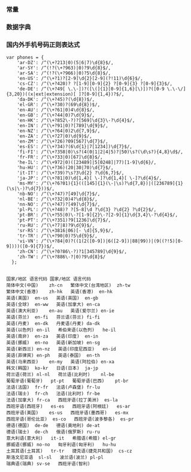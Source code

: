 ### 常量
### 数据字典
### 国内外手机号码正则表达式

	var phones = {
	    'ar-DZ': /^(\+?213|0)(5|6|7)\d{8}$/,
	    'ar-SY': /^(!?(\+?963)|0)?9\d{8}$/,
	    'ar-SA': /^(!?(\+?966)|0)?5\d{8}$/,
	    'en-US': /^(\+?1)?[2-9]\d{2}[2-9](?!11)\d{6}$/,
	    'cs-CZ': /^(\+?420)? ?[1-9][0-9]{2} ?[0-9]{3} ?[0-9]{3}$/,
	    'de-DE': /^(\+?49[ \.\-])?([\(]{1}[0-9]{1,6}[\)])?([0-9 \.\-\/]{3,20})((x|ext|extension)[ ]?[0-9]{1,4})?$/,
	    'da-DK': /^(\+?45)?(\d{8})$/,
	    'el-GR': /^(\+?30)?(69\d{8})$/,
	    'en-AU': /^(\+?61|0)4\d{8}$/,
	    'en-GB': /^(\+?44|0)7\d{9}$/,
	    'en-HK': /^(\+?852\-?)?[569]\d{3}\-?\d{4}$/,
	    'en-IN': /^(\+?91|0)?[789]\d{9}$/,
	    'en-NZ': /^(\+?64|0)2\d{7,9}$/,
	    'en-ZA': /^(\+?27|0)\d{9}$/,
	    'en-ZM': /^(\+?26)?09[567]\d{7}$/,
	    'es-ES': /^(\+?34)?(6\d{1}|7[1234])\d{7}$/,
	    'fi-FI': /^(\+?358|0)\s?(4(0|1|2|4|5)?|50)\s?(\d\s?){4,8}\d$/,
	    'fr-FR': /^(\+?33|0)[67]\d{8}$/,
	    'he-IL': /^(\+972|0)([23489]|5[0248]|77)[1-9]\d{6}/,
	    'hu-HU': /^(\+?36)(20|30|70)\d{7}$/,
	    'it-IT': /^(\+?39)?\s?3\d{2} ?\d{6,7}$/,
	    'ja-JP': /^(\+?81|0)\d{1,4}[ \-]?\d{1,4}[ \-]?\d{4}$/,
	    'ms-MY': /^(\+?6?01){1}(([145]{1}(\-|\s)?\d{7,8})|([236789]{1}(\s|\-)?\d{7}))$/,
	    'nb-NO': /^(\+?47)?[49]\d{7}$/,
	    'nl-BE': /^(\+?32|0)4?\d{8}$/,
	    'nn-NO': /^(\+?47)?[49]\d{7}$/,
	    'pl-PL': /^(\+?48)? ?[5-8]\d ?\d{3} ?\d{2} ?\d{2}$/,
	    'pt-BR': /^(\+?55|0)\-?[1-9]{2}\-?[2-9]{1}\d{3,4}\-?\d{4}$/,
	    'pt-PT': /^(\+?351)?9[1236]\d{7}$/,
	    'ru-RU': /^(\+?7|8)?9\d{9}$/,
	    'sr-RS': /^(\+3816|06)[- \d]{5,9}$/,
	    'tr-TR': /^(\+?90|0)?5\d{9}$/,
	    'vi-VN': /^(\+?84|0)?((1(2([0-9])|6([2-9])|88|99))|(9((?!5)[0-9])))([0-9]{7})$/,
	    'zh-CN': /^(\+?0?86\-?)?1[345789]\d{9}$/,
	    'zh-TW': /^(\+?886\-?|0)?9\d{8}$/
	  };


	国家/地区 语言代码 国家/地区 语言代码
	简体中文(中国)	zh-cn	繁体中文(台湾地区)	zh-tw
	繁体中文(香港)	zh-hk	英语(香港)	en-hk
	英语(美国)	en-us	英语(英国)	en-gb
	英语(全球)	en-ww	英语(加拿大)	en-ca
	英语(澳大利亚)	en-au	英语(爱尔兰)	en-ie
	英语(芬兰)	en-fi	芬兰语(芬兰)	fi-fi
	英语(丹麦)	en-dk	丹麦语(丹麦)	da-dk
	英语(以色列)	en-il	希伯来语(以色列)	he-il
	英语(南非)	en-za	英语(印度)	en-in
	英语(挪威)	en-no	英语(新加坡)	en-sg
	英语(新西兰)	en-nz	英语(印度尼西亚)	en-id
	英语(菲律宾)	en-ph	英语(泰国)	en-th
	英语(马来西亚)	en-my	英语(阿拉伯)	en-xa
	韩文(韩国)	ko-kr	日语(日本)	ja-jp
	荷兰语(荷兰)	nl-nl	荷兰语(比利时)	nl-be
	葡萄牙语(葡萄牙)	pt-pt	葡萄牙语(巴西)	pt-br
	法语(法国)	fr-fr	法语(卢森堡)	fr-lu
	法语(瑞士)	fr-ch	法语(比利时)	fr-be
	法语(加拿大)	fr-ca	西班牙语(拉丁美洲)	es-la
	西班牙语(西班牙)	es-es	西班牙语(阿根廷)	es-ar
	西班牙语(美国)	es-us	西班牙语(墨西哥)	es-mx
	西班牙语(哥伦比亚)	es-co	西班牙语(波多黎各)	es-pr
	德语(德国)	de-de	德语(奥地利)	de-at
	德语(瑞士)	de-ch	俄语(俄罗斯)	ru-ru
	意大利语(意大利)	it-it	希腊语(希腊)	el-gr
	挪威语(挪威)	no-no	匈牙利语(匈牙利)	hu-hu
	土耳其语(土耳其)	tr-tr	捷克语(捷克共和国)	cs-cz
	斯洛文尼亚语	sl-sl	波兰语(波兰)	pl-pl
	瑞典语(瑞典)	sv-se	西班牙语(智利)